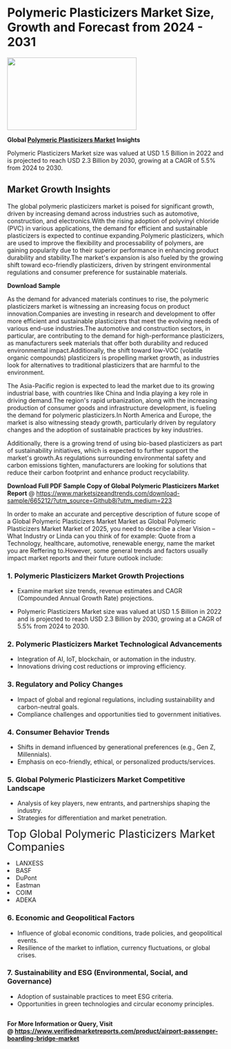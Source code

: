 <H1>Polymeric Plasticizers Market Size, Growth and Forecast from 2024 - 2031</H1><img class="aligncenter size-medium wp-image-584254" src="https://thirdeyenews.in/wp-content/uploads/2024/09/Global-Market-Research-300x168.jpeg" alt="" width="300" height="168" /><p><strong>Global&nbsp;<a href="https://www.marketsizeandtrends.com/download-sample/665212/?utm_source=Github8j?utm_medium=223">Polymeric Plasticizers Market</a> Insights</strong></p><p>Polymeric Plasticizers Market size was valued at USD 1.5 Billion in 2022 and is projected to reach USD 2.3 Billion by 2030, growing at a CAGR of 5.5% from 2024 to 2030.</p><p><h2>Market Growth Insights</h2> <p>The global polymeric plasticizers market is poised for significant growth, driven by increasing demand across industries such as automotive, construction, and electronics.With the rising adoption of polyvinyl chloride (PVC) in various applications, the demand for efficient and sustainable plasticizers is expected to continue expanding.Polymeric plasticizers, which are used to improve the flexibility and processability of polymers, are gaining popularity due to their superior performance in enhancing product durability and stability.The market's expansion is also fueled by the growing shift toward eco-friendly plasticizers, driven by stringent environmental regulations and consumer preference for sustainable materials.</p> <p><strong>Download Sample</strong></p> <p>As the demand for advanced materials continues to rise, the polymeric plasticizers market is witnessing an increasing focus on product innovation.Companies are investing in research and development to offer more efficient and sustainable plasticizers that meet the evolving needs of various end-use industries.The automotive and construction sectors, in particular, are contributing to the demand for high-performance plasticizers, as manufacturers seek materials that offer both durability and reduced environmental impact.Additionally, the shift toward low-VOC (volatile organic compounds) plasticizers is propelling market growth, as industries look for alternatives to traditional plasticizers that are harmful to the environment.</p> <p>The Asia-Pacific region is expected to lead the market due to its growing industrial base, with countries like China and India playing a key role in driving demand.The region's rapid urbanization, along with the increasing production of consumer goods and infrastructure development, is fueling the demand for polymeric plasticizers.In North America and Europe, the market is also witnessing steady growth, particularly driven by regulatory changes and the adoption of sustainable practices by key industries.</p> <p>Additionally, there is a growing trend of using bio-based plasticizers as part of sustainability initiatives, which is expected to further support the market's growth.As regulations surrounding environmental safety and carbon emissions tighten, manufacturers are looking for solutions that reduce their carbon footprint and enhance product recyclability.</p> <p><span class=""><strong>Download Full PDF Sample Copy of Global Polymeric Plasticizers Market Report</strong> @ <a href="https://www.marketsizeandtrends.com/download-sample/665212/?utm_source=Github8j?utm_medium=223" target="_blank">https://www.marketsizeandtrends.com/download-sample/665212/?utm_source=Github8j?utm_medium=223</a></span></p><p>In order to make an accurate and perceptive description of future scope of a Global&nbsp;Polymeric Plasticizers Market Market as Global&nbsp;Polymeric Plasticizers Market Market of 2025, you need to describe a clear Vision &ndash; What Industry or Linda can you think of for example: Quote from a Technology, healthcare, automotive, renewable energy, name the market you are Reffering to.However, some general trends and factors usually impact market reports and their future outlook include:</p><h3>1.&nbsp;<strong>Polymeric Plasticizers Market Growth Projections</strong></h3><ul><li>Examine market size trends, revenue estimates and CAGR (Compounded Annual Growth Rate) projections.</li><li><p>Polymeric Plasticizers Market size was valued at USD 1.5 Billion in 2022 and is projected to reach USD 2.3 Billion by 2030, growing at a CAGR of 5.5% from 2024 to 2030.</p></li></ul><h3>2.&nbsp;<strong>Polymeric Plasticizers Market Technological Advancements</strong></h3><ul><li>Integration of AI, IoT, blockchain, or automation in the industry.</li><li>Innovations driving cost reductions or improving efficiency.</li></ul><h3>3.&nbsp;<strong>Regulatory and Policy Changes</strong></h3><ul><li>Impact of global and regional regulations, including sustainability and carbon-neutral goals.</li><li>Compliance challenges and opportunities tied to government initiatives.</li></ul><h3>4.&nbsp;<strong>Consumer Behavior Trends</strong></h3><ul><li>Shifts in demand influenced by generational preferences (e.g., Gen Z, Millennials).</li><li>Emphasis on eco-friendly, ethical, or personalized products/services.</li></ul><h3>5.&nbsp;<strong>Global Polymeric Plasticizers Market Competitive Landscape</strong></h3><ul><li>Analysis of key players, new entrants, and partnerships shaping the industry.</li><li>Strategies for differentiation and market penetration.</li></ul><p data-pm-slice="1 1 []"><span style="color: inherit; font-family: inherit; font-size: 25px;">Top Global Polymeric Plasticizers Market Companies</span></p><div class="" data-test-id=""><p><li>LANXESS</li><li> BASF</li><li> DuPont</li><li> Eastman</li><li> COIM</li><li> ADEKA</li></p></div><h3>6.&nbsp;<strong>Economic and Geopolitical Factors</strong></h3><ul><li>Influence of global economic conditions, trade policies, and geopolitical events.</li><li>Resilience of the market to inflation, currency fluctuations, or global crises.</li></ul><h3>7.&nbsp;<strong>Sustainability and ESG (Environmental, Social, and Governance)</strong></h3><ul><li>Adoption of sustainable practices to meet ESG criteria.</li><li>Opportunities in green technologies and circular economy principles.</li></ul><h2><strong style="font-size: 14px;">For More Information or Query, Visit @&nbsp;</strong><a style="background-color: #ffffff; font-size: 14px;" href="https://www.marketsizeandtrends.com/report/polymeric-plasticizers-market/" target="_blank">https://www.verifiedmarketreports.com/product/airport-passenger-boarding-bridge-market</a></h2>